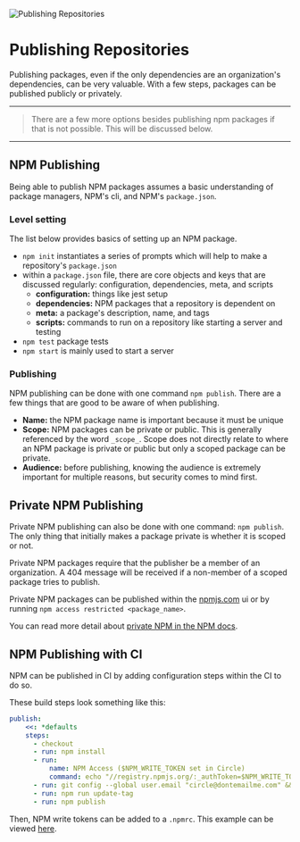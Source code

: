 ![Publishing Repositories](https://jeffry.in/assets/developer-ci-benefits/13-publshing-repositories.svg?1)

# Publishing Repositories

Publishing packages, even if the only dependencies are an organization's dependencies, can be very valuable. With a few steps, packages can be published publicly or privately.

---

> There are a few more options besides publishing npm packages if that is not possible. This will be discussed below.

---

## NPM Publishing

Being able to publish NPM packages assumes a basic understanding of package managers, NPM's cli, and NPM's `package.json`.

### Level setting

The list below provides basics of setting up an NPM package.

- `npm init` instantiates a series of prompts which will help to make a repository's `package.json`
- within a `package.json` file, there are core objects and keys that are discussed regularly: configuration, dependencies, meta, and scripts
  - **configuration:** things like jest setup
  - **dependencies:** NPM packages that a repository is dependent on
  - **meta:** a package's description, name, and tags
  - **scripts:** commands to run on a repository like starting a server and testing
- `npm test` package tests
- `npm start` is mainly used to start a server

### Publishing

NPM publishing can be done with one command `npm publish`. There are a few things that are good to be aware of when publishing.

- **Name:** the NPM package name is important because it must be unique
- **Scope:** NPM packages can be private or public. This is generally referenced by the word `_scope_`. Scope does not directly relate to where an NPM package is private or public but only a scoped package can be private.
- **Audience:** before publishing, knowing the audience is extremely important for multiple reasons, but security comes to mind first.

## Private NPM Publishing

Private NPM publishing can also be done with one command: `npm publish`. The only thing that initially makes a package private is whether it is scoped or not.

Private NPM packages require that the publisher be a member of an organization. A 404 message will be received if a non-member of a scoped package tries to publish.

Private NPM packages can be published within the [npmjs.com](https://npmjs.com) ui or by running `npm access restricted <package_name>`.

You can read more detail about [private NPM in the NPM docs](https://docs.npmjs.com/private-modules/intro).

## NPM Publishing with CI

NPM can be published in CI by adding configuration steps within the CI to do so.

These build steps look something like this:

```yml
publish:
    <<: *defaults
    steps:
      - checkout
      - run: npm install
      - run:
          name: NPM Access ($NPM_WRITE_TOKEN set in Circle)
          command: echo "//registry.npmjs.org/:_authToken=$NPM_WRITE_TOKEN" >> ~/.npmrc
      - run: git config --global user.email "circle@dontemailme.com" && git config user.name "CircleCI"
      - run: npm run update-tag
      - run: npm publish
```

Then, NPM write tokens can be added to a `.npmrc`.
This example can be viewed [here](examples/ember-engine-circle-config.yml).
